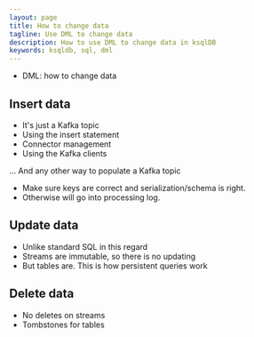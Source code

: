 ```yaml
---
layout: page
title: How to change data
tagline: Use DML to change data 
description: How to use DML to change data in ksqlDB
keywords: ksqldb, sql, dml
---
```


- DML: how to change data

## Insert data

- It's just a Kafka topic
- Using the insert statement
- Connector management
- Using the Kafka clients

... And any other way to populate a Kafka topic

- Make sure keys are correct and serialization/schema is right.
- Otherwise will go into processing log.

## Update data

- Unlike standard SQL in this regard
- Streams are immutable, so there is no updating
- But tables are. This is how persistent queries work

## Delete data

- No deletes on streams
- Tombstones for tables

